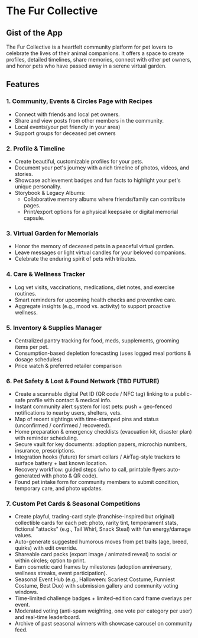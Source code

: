 # The Fur Collective

## Gist of the App

The Fur Collective is a heartfelt community platform for pet lovers to celebrate the lives of their animal companions. It offers a space to create profiles, detailed timelines, share memories, connect with other pet owners, and honor pets who have passed away in a serene virtual garden.

## Features

### 1. Community, Events & Circles Page with Recipes
- Connect with friends and local pet owners.
- Share and view posts from other members in the community.
- Local events(your pet friendly in your area)
- Support groups for deceased pet owners

### 2. Profile & Timeline
- Create beautiful, customizable profiles for your pets.
- Document your pet's journey with a rich timeline of photos, videos, and stories.
- Showcase achievement badges and fun facts to highlight your pet's unique personality.
- Storybook & Legacy Albums:
  - Collaborative memory albums where friends/family can contribute pages.
  - Print/export options for a physical keepsake or digital memorial capsule.

### 3. Virtual Garden for Memorials
- Honor the memory of deceased pets in a peaceful virtual garden.
- Leave messages or light virtual candles for your beloved companions.
- Celebrate the enduring spirit of pets with tributes.

### 4. Care & Wellness Tracker
- Log vet visits, vaccinations, medications, diet notes, and exercise routines.
- Smart reminders for upcoming health checks and preventive care.
- Aggregate insights (e.g., mood vs. activity) to support proactive wellness.

### 5. Inventory & Supplies Manager
- Centralized pantry tracking for food, meds, supplements, grooming items per pet.
- Consumption-based depletion forecasting (uses logged meal portions & dosage schedules)
- Price watch & preferred retailer comparison

### 6. Pet Safety & Lost & Found Network (TBD FUTURE)
- Create a scannable digital Pet ID (QR code / NFC tag) linking to a public-safe profile with contact & medical info.
- Instant community alert system for lost pets: push + geo-fenced notifications to nearby users, shelters, vets.
- Map of recent sightings with time-stamped pins and status (unconfirmed / confirmed / recovered).
- Home preparation & emergency checklists (evacuation kit, disaster plan) with reminder scheduling.
- Secure vault for key documents: adoption papers, microchip numbers, insurance, prescriptions.
- Integration hooks (future) for smart collars / AirTag-style trackers to surface battery + last known location.
- Recovery workflow: guided steps (who to call, printable flyers auto-generated with photo & QR code).
- Found pet intake form for community members to submit condition, temporary care, and photo updates.

### 7. Custom Pet Cards & Seasonal Competitions
- Create playful, trading-card style (franchise-inspired but original) collectible cards for each pet: photo, rarity tint, temperament stats, fictional "attacks" (e.g., Tail Whirl, Snack Steal) with fun energy/damage values.
- Auto-generate suggested humorous moves from pet traits (age, breed, quirks) with edit override.
- Shareable card packs (export image / animated reveal) to social or within circles; option to print.
- Earn cosmetic card frames by milestones (adoption anniversary, wellness streaks, event participation).
- Seasonal Event Hub (e.g., Halloween: Scariest Costume, Funniest Costume, Best Duo) with submission gallery and community voting windows.
- Time-limited challenge badges + limited-edition card frame overlays per event.
- Moderated voting (anti-spam weighting, one vote per category per user) and real-time leaderboard.
- Archive of past seasonal winners with showcase carousel on community feed.